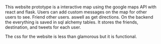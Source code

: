 This website prototype is a interactive map using the google maps API with react and flask. 
Users can add custom messages on the map for other users to see. Friend other users. aswell as get directions. 
On the backend the everything is saved in sql alchemy tables. It stores the friends, destination, and tweets for each user.

The css for the website is less than glamorous but it is functional. 
